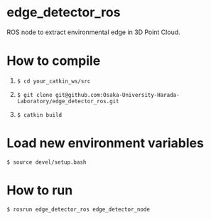 # edge_detector_ros

ROS node to extract environmental edge in 3D Point Cloud.

# How to compile

1. `$ cd your_catkin_ws/src`

2. `$ git clone git@github.com:Osaka-University-Harada-Laboratory/edge_detector_ros.git`

3. `$ catkin build`

# Load new environment variables

`$ source devel/setup.bash`

# How to run

`$ rosrun edge_detector_ros edge_detector_node`
